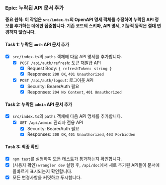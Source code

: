 ### **Epic: 누락된 API 문서 추가**

**중요 원칙: 이 작업은 `src/index.ts`의 OpenAPI 명세 객체를 수정하여 누락된 API 정보를 추가하는 데에만 집중합니다. 기존 코드의 스키마, API 명세, 기능적 동작은 절대 변경하지 않습니다.**

#### **Task 1: 누락된 `auth` API 문서 추가**

- [x] `src/index.ts`의 `paths` 객체에 다음 API 명세를 추가합니다.
    - [x] `POST /api/auth/refresh`: 토큰 재발급 API
        - [x] Request Body: `{ refreshToken: string }`
        - [x] Responses: `200 OK`, `401 Unauthorized`
    - [x] `POST /api/auth/logout`: 로그아웃 API
        - [x] Security: BearerAuth 필요
        - [x] Responses: `204 No Content`, `401 Unauthorized`

#### **Task 2: 누락된 `admin` API 문서 추가**

- [x] `src/index.ts`의 `paths` 객체에 다음 API 명세를 추가합니다.
    - [x] `GET /api/admin`: 관리자 전용 API
        - [x] Security: BearerAuth 필요
        - [x] Responses: `200 OK`, `401 Unauthorized`, `403 Forbidden`

#### **Task 3: 최종 확인**

- [x] `npm test`를 실행하여 모든 테스트가 통과하는지 확인합니다.
- [x] (사용자 확인) `wrangler dev` 실행 후, `/api/doc`에서 새로 추가된 API들이 문서에 올바르게 표시되는지 확인합니다.
- [x] 모든 변경사항을 커밋하고 푸시합니다.